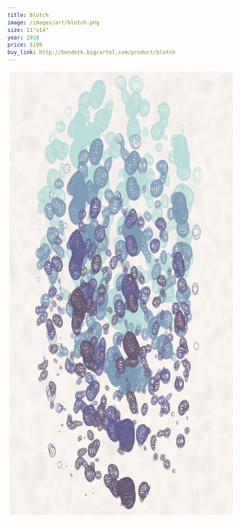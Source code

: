 ```yaml
---
title: Blotch
image: /images/art/blotch.png
size: 11"x14"
year: 2018
price: $199
buy_link: http://bendotk.bigcartel.com/product/blotch
---
```


<img class="round-image"
    src="/images/art/blotch.png"
    style="height:1000px; border-radius:4px;margin:5px"/>

